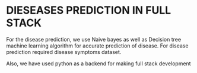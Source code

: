 # DIESEASES PREDICTION IN FULL STACK

For the disease prediction, we use Naive bayes as well as Decision tree machine learning algorithm for accurate prediction of disease. For disease prediction required disease symptoms dataset.


Also, we have used python as a backend for making full stack development
